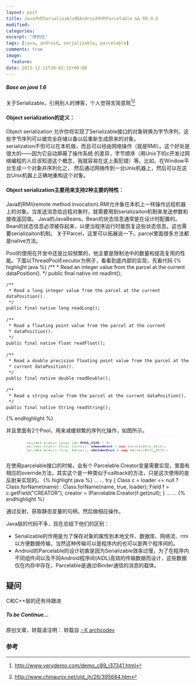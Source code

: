 ```yaml
---
layout: post
title: Java中的Serializable和Android中的Parcelable && R0.0.6
modified:
categories: 
excerpt: "序列化"
tags: [java, android, serializable, parcelable]
comments: true
image:
  feature:
date: 2013-12-11T20:02:12+08:00
---
```

##### Base on java 1.6

关于Serializable，引用别人的博客，个人觉得言简意赅[^1][^2]

#### Object serialization的定义：
Object serialization 允许你将实现了Serializable接口的对象转换为字节序列，这些字节序列可以被完全存储以备以后重新生成原来的对象。  
serialization不但可以在本机做，而且可以经由网络操作（就是RMI）。这个好处是很大的——因为它自动屏蔽了操作系统 的差异，字节顺序（用Unix下的c开发过网络编程的人应该知道这个概念，我就容易在这上面犯错）等。比如，在Window平台生成一个对象并序列化之， 然后通过网络传到一台Unix机器上，然后可以在这台Unix机器上正确地重构这个对象。 

#### Object serialization主要用来支持2种主要的特性： 
Java的RMI(remote method invocation).RMI允许象在本机上一样操作远程机器上的对象。当发送消息给远程对象时，就需要用到serializaiton机制来发送参数和接收返回值。 
Java的JavaBeans。Bean的状态信息通常是在设计时配置的。Bean的状态信息必须被存起来，以便当程序运行时能恢复这些状态信息。这也需要serializaiton机制。 
关于Parcel，这里可以拓展说一下。parcel里面很多方法都是native方法。


Pool的使用在开发中还是比较频繁的，他主要是限制池中的数量和提高复用的性能。下面以ThreadPoolExecutor为例子，看看到底内部的实现，先看代码
{% highlight java %}
 /**
     * Read an integer value from the parcel at the current dataPosition().
     */
    public final native int readInt();

    /**
     * Read a long integer value from the parcel at the current dataPosition().
     */
    public final native long readLong();

    /**
     * Read a floating point value from the parcel at the current
     * dataPosition().
     */
    public final native float readFloat();

    /**
     * Read a double precision floating point value from the parcel at the
     * current dataPosition().
     */
    public final native double readDouble();

    /**
     * Read a string value from the parcel at the current dataPosition().
     */
    public final native String readString();
{% endhighlight %}

并且里面有2个Pool，用来减缓频繁的序列化操作，如图所示。
<figure>
	<a href="/images/2013/12/01.png"><img src="/images/2013/12/01.png"></a>
</figure>
在使用parcelable接口的时候，会有个 Parcelable.Creator变量需要实现，里面有相应的override方法，其实这个是一种类似于callback的方法，只是这次使用的是反射来实现的。
{% highlight java %}
...
...
 try {
       Class c = loader == null ?
       Class.forName(name) : Class.forName(name, true, loader);
       Field f = c.getField("CREATOR");
       creator = (Parcelable.Creator)f.get(null);
       }
...
...
{% endhighlight %}

通过反射，获取静态变量的句柄，然后做相应操作。

Java层的代码不多，现在总结下他们的区别：

* Serializable的作用是为了保存对象的属性到本地文件、数据库、网络流、rmi以方便数据传输，当然这种传输可以是程序内的也可以是两个程序间的。
* Android的Parcelable的设计初衷是因为Serializable效率过慢，为了在程序内不同组件间以及不同Android程序间(AIDL)高效的传输数据而设计，这些数据仅在内存中存在，Parcelable是通过IBinder通信的消息的载体。

## 疑问
C和C++层的还有待跟进

##### To be Continue…

原创文章，转载请注明： 转载自 <a href="http://archcodev.com">:-X archcodev</a>

### 参考
[^1]: <http://www.verydemo.com/demo_c89_i37341.html>
[^2]: <http://www.chinaunix.net/old_jh/26/395684.htm>